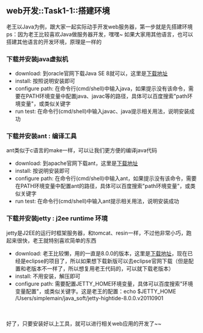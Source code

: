 ## web开发::Task1-1::搭建环境

老王以Java为例，跟大家一起实际动手开发web服务器，第一步就是先搭建环境<br>
ps：因为老王比较喜欢Java做服务器开发，嘿嘿~ 如果大家用其他语言，也可以搭建其他语言的开发环境，原理是一样的<br>

### 下载并安装java虚拟机
* download: 到oracle官网下载Java SE 8就可以，这里是[下载地址](http://www.oracle.com/technetwork/indexes/downloads/index.html#java)
* install: 按照说明安装即可
* configure path: 在命令行(cmd/shell)中输入java，如果提示没有该命令，需要在PATH环境变量中配置java、javac等的路径，具体可以百度搜索"path环境变量"，或类似关键字
* run test: 在命令行(cmd/shell)中输入javac、java提示相关用法，说明安装成功

### 下载并安装ant : 编译工具
ant类似于c语言的make一样，可以让我们更方便的编译java代码<br>
* download: 到apache官网下载ant，这里是[下载地址](http://ant.apache.org/bindownload.cgi)
* install: 按说明安装即可
* configure path: 在命令行(cmd/shell)中输入ant，如果提示没有该命令，需要在PATH环境变量中配置ant的路径，具体可以百度搜索"path环境变量"，或类似关键字
* run test: 在命令行(cmd/shell)中输入ant提示相关用法，说明安装成功

### 下载并安装jetty : j2ee runtime 环境
jetty是J2EE的运行时框架服务器，和tomcat、resin一样，不过他非常小巧，跑起来很快，老王就特别喜欢简单的东西
* download: 老王比较懒，用的一直是8.0.0的版本，这里是[下载地址](http://repo2.maven.org/maven2/org/mortbay/jetty/jetty-hightide/8.0.0.v20110901/)，现在已经是eclipse的项目了，所以如果想下载新版可以去eclipse官网下载（但是配置和老版本不一样了，所以想复用老王代码的，可以就下载老版本）
* install: 不用安装，解压即可
* configure path: 需要配置JETTY_HOME环境变量，具体可以百度搜索"环境变量配置"，或类似关键字。这是老王的配置：echo $JETTY_HOME
/Users/simplemain/java_soft/jetty-hightide-8.0.0.v20110901

<br><br>
好了，只要安装好以上工具，就可以进行相关web应用的开发了~~
